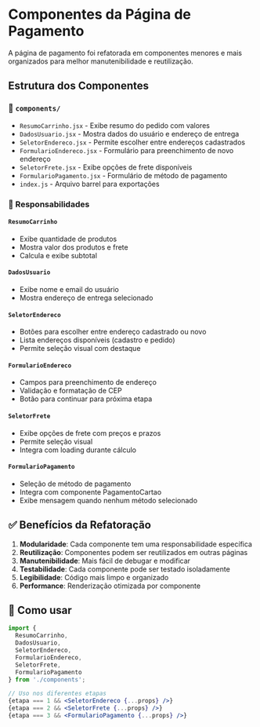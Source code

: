 # Componentes da Página de Pagamento

A página de pagamento foi refatorada em componentes menores e mais organizados para melhor manutenibilidade e reutilização.

## Estrutura dos Componentes

### 📁 `components/`
- `ResumoCarrinho.jsx` - Exibe resumo do pedido com valores
- `DadosUsuario.jsx` - Mostra dados do usuário e endereço de entrega  
- `SeletorEndereco.jsx` - Permite escolher entre endereços cadastrados
- `FormularioEndereco.jsx` - Formulário para preenchimento de novo endereço
- `SeletorFrete.jsx` - Exibe opções de frete disponíveis
- `FormularioPagamento.jsx` - Formulário de método de pagamento
- `index.js` - Arquivo barrel para exportações

### 🎯 Responsabilidades

#### `ResumoCarrinho`
- Exibe quantidade de produtos
- Mostra valor dos produtos e frete
- Calcula e exibe subtotal

#### `DadosUsuario`
- Exibe nome e email do usuário
- Mostra endereço de entrega selecionado

#### `SeletorEndereco`
- Botões para escolher entre endereço cadastrado ou novo
- Lista endereços disponíveis (cadastro e pedido)
- Permite seleção visual com destaque

#### `FormularioEndereco`
- Campos para preenchimento de endereço
- Validação e formatação de CEP
- Botão para continuar para próxima etapa

#### `SeletorFrete`
- Exibe opções de frete com preços e prazos
- Permite seleção visual
- Integra com loading durante cálculo

#### `FormularioPagamento`
- Seleção de método de pagamento
- Integra com componente PagamentoCartao
- Exibe mensagem quando nenhum método selecionado

## ✅ Benefícios da Refatoração

1. **Modularidade**: Cada componente tem uma responsabilidade específica
2. **Reutilização**: Componentes podem ser reutilizados em outras páginas
3. **Manutenibilidade**: Mais fácil de debugar e modificar
4. **Testabilidade**: Cada componente pode ser testado isoladamente
5. **Legibilidade**: Código mais limpo e organizado
6. **Performance**: Renderização otimizada por componente

## 🔧 Como usar

```jsx
import {
  ResumoCarrinho,
  DadosUsuario,
  SeletorEndereco,
  FormularioEndereco,
  SeletorFrete,
  FormularioPagamento
} from './components';

// Uso nos diferentes etapas
{etapa === 1 && <SeletorEndereco {...props} />}
{etapa === 2 && <SeletorFrete {...props} />}
{etapa === 3 && <FormularioPagamento {...props} />}
```
